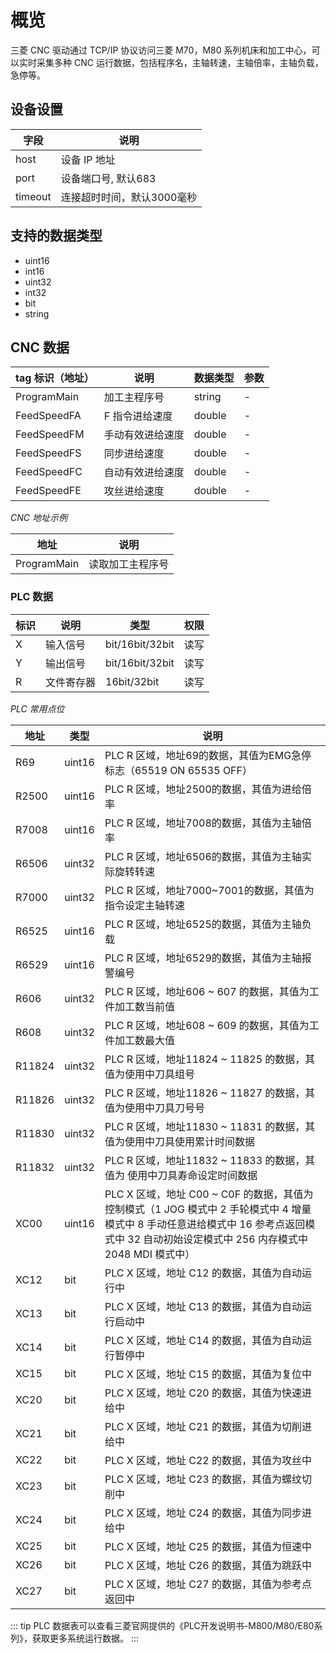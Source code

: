 # 概览

三菱 CNC 驱动通过 TCP/IP 协议访问三菱 M70，M80 系列机床和加工中心，可以实时采集多种 CNC 运行数据，包括程序名，主轴转速，主轴倍率，主轴负载，急停等。

## 设备设置

| 字段    | 说明                       |
| ------- | -------------------------- |
| host    | 设备 IP 地址               |
| port    | 设备端口号, 默认683        |
| timeout | 连接超时时间，默认3000毫秒 |

## 支持的数据类型

* uint16
* int16
* uint32
* int32
* bit
* string

## CNC 数据

| tag 标识（地址） | 说明             | 数据类型 | 参数 |
| ---------------- | ---------------- | -------- | ---- |
| ProgramMain      | 加工主程序号     | string   | -    |
| FeedSpeedFA      | F 指令进给速度   | double   | -    |
| FeedSpeedFM      | 手动有效进给速度 | double   | -    |
| FeedSpeedFS      | 同步进给速度     | double   | -    |
| FeedSpeedFC      | 自动有效进给速度 | double   | -    |
| FeedSpeedFE      | 攻丝进给速度     | double   | -    |


*CNC 地址示例*

| 地址        | 说明             |
| ----------- | ---------------- |
| ProgramMain | 读取加工主程序号 |


### PLC 数据

| 标识 | 说明       | 类型            | 权限 |
| ---- | ---------- | --------------- | ---- |
| X    | 输入信号   | bit/16bit/32bit | 读写 |
| Y    | 输出信号   | bit/16bit/32bit | 读写 |
| R    | 文件寄存器 | 16bit/32bit     | 读写 |

*PLC 常用点位*

| 地址   | 类型   | 说明                                                                                                                                                                                      |
| ------ | ------ | ----------------------------------------------------------------------------------------------------------------------------------------------------------------------------------------- |
| R69    | uint16 | PLC R 区域，地址69的数据，其值为EMG急停标志（65519 ON 65535 OFF）                                                                                                                         |
| R2500  | uint16 | PLC R 区域，地址2500的数据，其值为进给倍率                                                                                                                                                |
| R7008  | uint16 | PLC R 区域，地址7008的数据，其值为主轴倍率                                                                                                                                                |
| R6506  | uint32 | PLC R 区域，地址6506的数据，其值为主轴实际旋转转速                                                                                                                                        |
| R7000  | uint32 | PLC R 区域，地址7000~7001的数据，其值为指令设定主轴转速                                                                                                                                   |
| R6525  | uint16 | PLC R 区域，地址6525的数据，其值为主轴负载                                                                                                                                                |
| R6529  | uint16 | PLC R 区域，地址6529的数据，其值为主轴报警编号                                                                                                                                            |
| R606   | uint32 | PLC R 区域，地址606 ~ 607 的数据，其值为工件加工数当前值                                                                                                                                  |
| R608   | uint32 | PLC R 区域，地址608 ~ 609 的数据，其值为工件加工数最大值                                                                                                                                  |
| R11824 | uint32 | PLC R 区域，地址11824 ~ 11825 的数据，其值为使用中刀具组号                                                                                                                                |
| R11826 | uint32 | PLC R 区域，地址11826 ~ 11827 的数据，其值为使用中刀具刀号号                                                                                                                              |
| R11830 | uint32 | PLC R 区域，地址11830 ~ 11831 的数据，其值为使用中刀具使用累计时间数据                                                                                                                    |
| R11832 | uint32 | PLC R 区域，地址11832 ~ 11833 的数据，其值为 使用中刀具寿命设定时间数据                                                                                                                   |
| XC00   | uint16 | PLC X 区域，地址 C00 ~ C0F 的数据，其值为控制模式（1 JOG 模式中 2 手轮模式中 4 增量模式中 8 手动任意进给模式中 16 参考点返回模式中 32 自动初始设定模式中 256 内存模式中 2048 MDI 模式中） |
| XC12   | bit    | PLC X 区域，地址 C12 的数据，其值为自动运行中                                                                                                                                             |
| XC13   | bit    | PLC X 区域，地址 C13 的数据，其值为自动运行启动中                                                                                                                                         |
| XC14   | bit    | PLC X 区域，地址 C14 的数据，其值为自动运行暂停中                                                                                                                                         |
| XC15   | bit    | PLC X 区域，地址 C15 的数据，其值为复位中                                                                                                                                                 |
| XC20   | bit    | PLC X 区域，地址 C20 的数据，其值为快速进给中                                                                                                                                             |
| XC21   | bit    | PLC X 区域，地址 C21 的数据，其值为切削进给中                                                                                                                                             |
| XC22   | bit    | PLC X 区域，地址 C22 的数据，其值为攻丝中                                                                                                                                                 |
| XC23   | bit    | PLC X 区域，地址 C23 的数据，其值为螺纹切削中                                                                                                                                             |
| XC24   | bit    | PLC X 区域，地址 C24 的数据，其值为同步进给中                                                                                                                                             |
| XC25   | bit    | PLC X 区域，地址 C25 的数据，其值为恒速中                                                                                                                                                 |
| XC26   | bit    | PLC X 区域，地址 C26 的数据，其值为跳跃中                                                                                                                                                 |
| XC27   | bit    | PLC X 区域，地址 C27 的数据，其值为参考点返回中                                                                                                                                           |

::: tip
PLC 数据表可以查看三菱官网提供的《PLC开发说明书-M800/M80/E80系列》，获取更多系统运行数据。
:::

